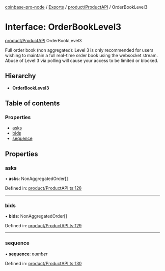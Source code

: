 [coinbase-pro-node](../../README.md) / [Exports](../../modules.md) / [product/ProductAPI](../../modules/product_productapi.md) / OrderBookLevel3

# Interface: OrderBookLevel3

[product/ProductAPI](../../modules/product_productapi.md).OrderBookLevel3

Full order book (non aggregated): Level 3 is only recommended for users wishing to maintain a full real-time order book using the websocket stream. Abuse of Level 3 via polling will cause your access to be limited or blocked.

## Hierarchy

- **OrderBookLevel3**

## Table of contents

### Properties

- [asks](productapi.orderbooklevel3.md#asks)
- [bids](productapi.orderbooklevel3.md#bids)
- [sequence](productapi.orderbooklevel3.md#sequence)

## Properties

### asks

• **asks**: NonAggregatedOrder[]

Defined in: [product/ProductAPI.ts:128](https://github.com/bennycode/coinbase-pro-node/blob/bf1bcdd/src/product/ProductAPI.ts#L128)

---

### bids

• **bids**: NonAggregatedOrder[]

Defined in: [product/ProductAPI.ts:129](https://github.com/bennycode/coinbase-pro-node/blob/bf1bcdd/src/product/ProductAPI.ts#L129)

---

### sequence

• **sequence**: _number_

Defined in: [product/ProductAPI.ts:130](https://github.com/bennycode/coinbase-pro-node/blob/bf1bcdd/src/product/ProductAPI.ts#L130)
